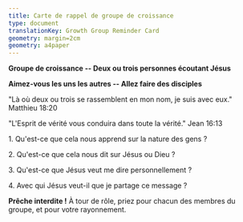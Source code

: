 ```yaml
---
title: Carte de rappel de groupe de croissance
type: document
translationKey: Growth Group Reminder Card
geometry: margin=2cm
geometry: a4paper
---
```


**Groupe de croissance -- Deux ou trois personnes écoutant Jésus**

**Aimez-vous les uns les autres -- Allez faire des disciples**

\"Là où deux ou trois se rassemblent en mon nom, je suis avec eux.\" Matthieu
18:20

\"L'Esprit de vérité vous conduira dans toute la vérité.\" Jean 16:13

1\. Qu'est-ce que cela nous apprend sur la nature des gens ?

2\. Qu'est-ce que cela nous dit sur Jésus ou Dieu ?

3\. Qu'est-ce que Jésus veut me dire personnellement ?

4\. Avec qui Jésus veut-il que je partage ce message ?

**Prêche interdite !** À tour de rôle, priez pour chacun des membres du groupe,
et pour votre rayonnement.